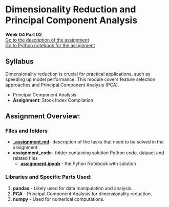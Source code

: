 # Dimensionality Reduction and Principal Component Analysis
**Week 04 Part 02**\
[Go to the description of the assignment](_assignment.md)\
[Go to Python notebook for the assignment ](assignment_code/assignment.ipynb)

## Syllabus
Dimensionality reduction is crucial for practical applications, such as speeding up model performance. This module covers feature selection approaches and Principal Component Analysis (PCA).

- Principal Component Analysis
- **Assignment**: Stock Index Compilation
  
## Assignment Overview: 

### FIles and folders
- **[_assignment.md](_assignment.md)**- description of the tasks that need to be solved in the assignment
- **assignment_code**- folder containing solution Python code, dataset and related files
  - **[assignment.ipynb](assignment_code/assignment.ipynb)** - the Pyhon Notebook with solution



### Libraries and Specific Parts Used:
1. **pandas** - Likely used for data manipulation and analysis.
2. **PCA** - Principal Component Analysis for dimensionality reduction.
3. **numpy** - Used for numerical computations.